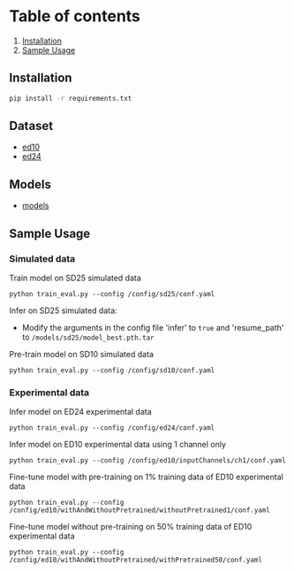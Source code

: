 # Table of contents
1. [Installation](#Installation)
2. [Sample Usage](##Sample-Usage)

## Installation
```bash
pip install -r requirements.txt
```

## Dataset
- [ed10](https://zenodo.org/record/14023331/files/ed10.zip?download=1)
- [ed24](https://zenodo.org/record/14023331/files/ed24.zip?download=1)

## Models
- [models](https://zenodo.org/record/14023331/files/models.zip?download=1)


## Sample Usage 
### Simulated data

Train model on SD25 simulated data

`python train_eval.py --config /config/sd25/conf.yaml`

Infer on SD25 simulated data: 
- Modify the arguments in the config file 'infer' to `true` and 'resume_path' to `/models/sd25/model_best.pth.tar`

Pre-train model on SD10 simulated data

`python train_eval.py --config /config/sd10/conf.yaml`

### Experimental data

Infer model on ED24 experimental data

`python train_eval.py --config /config/ed24/conf.yaml`

Infer model on ED10 experimental data using 1 channel only

`python train_eval.py --config /config/ed10/inputChannels/ch1/conf.yaml`

Fine-tune model with pre-training on 1% training data of ED10 experimental data 

`python train_eval.py --config /config/ed10/withAndWithoutPretrained/withoutPretrained1/conf.yaml`

Fine-tune model without pre-training on 50% training data of ED10 experimental data 

`python train_eval.py --config /config/ed10/withAndWithoutPretrained/withPretrained50/conf.yaml`